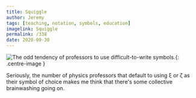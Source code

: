 ```yaml
---
title: Squiggle
author: Jeremy
tags: [teaching, notation, symbols, education]
imagelink: Squiggle
permalink: /338
date: 2020-09-30
---
```


![The odd tendency of professors to use difficult-to-write symbols.](https://res.cloudinary.com/dh3hm8pb7/image/upload/c_scale,q_auto:best/v1535842782/Handwaving/Published/Squiggle.png){: .centre-image }

Seriously, the number of physics professors that default to using &xi; or &zeta; as their symbol of choice makes me think that there's some collective brainwashing going on.
